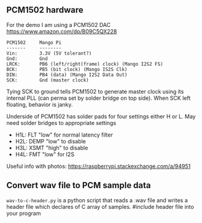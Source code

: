 ## PCM1502 hardware
For the demo I am using a PCM1502 DAC
https://www.amazon.com/dp/B09C5QX228

```
PCM1502     Mango Pi
-------     --------
Vin:        3.3V (5V tolerant?)
Gnd:        Gnd
LRCK:       PB6 (left/right(frame) clock) (Mango I2S2 FS)
BCK:        PB5 (bit clock) (Mango IS2S Clk)
DIN:        PB4 (data) (Mango I2S2 Data Out)
SCK:        Gnd (master clock)
```
Tying SCK to ground tells PCM1502 to generate master clock using its internal PLL (can perma set by solder bridge on top side).
When SCK left floating, behavior is janky.

Underside of PCM1502 has solder pads for four settings either H or L.
May need solder bridges to appropriate settings

- H1L: FLT "low" for normal latency filter
- H2L: DEMP "low" to disable
- H3L: XSMT "high" to disable
- H4L: FMT "low" for I2S

Useful info with photos: https://raspberrypi.stackexchange.com/a/94951

## Convert wav file to PCM sample data
`wav-to-c-header.py` is a python script that reads a .wav file and writes a header file which declares of C array of samples.
#include header file into your program